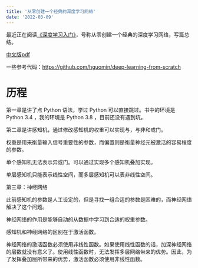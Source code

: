 ```yaml
---
title: '从零创建一个经典的深度学习网络'
date: '2022-03-09'
---
```


最近正在阅读[《深度学习入门》](https://book.douban.com/subject/30270959/)，号称从零创建一个经典的深度学习网络，写篇总结。

[中文版pdf](https://github.com/chapin666/books/blob/master/ai/%E3%80%8A%E6%B7%B1%E5%BA%A6%E5%AD%A6%E4%B9%A0%E5%85%A5%E9%97%A8%EF%BC%9A%E5%9F%BA%E4%BA%8EPython%E7%9A%84%E7%90%86%E8%AE%BA%E4%B8%8E%E5%AE%9E%E7%8E%B0%E3%80%8B%E9%AB%98%E6%B8%85%E4%B8%AD%E6%96%87%E7%89%88.pdf)

一些参考代码：https://github.com/hguomin/deep-learning-from-scratch

# 历程

第一章是讲了点 Python 语法，学过 Python 可以直接跳过。书中的环境是 Python 3.4 ，我的环境是 Python 3.8 ，目前还没有遇到坑。

第二章是讲感知机，通过修改感知机的权重可以实现与，与非和或门。

权重是用来衡量输入信号重要性的参数，而偏置则是衡量神经元被激活的容易程度的参数。

单个感知机无法表示异或门。可以通过实现多个感知机叠加实现。

单层感知机只能表示线性空间，而多层感知机可以表非线性空间。

第三章：神经网络

此前感知机的参数是人工设定的，但是寻找一组合适的参数是困难的，而神经网络解决了这个问题。

神经网络的作用是能够自动的从数据中学习到合适的权重参数。

感知机和神经网络的区别在于激活函数。

神经网络的激活函数必须使用非线性函数。如果使用线性函数的话，加深神经网络的层数就没有意义了。使用线性函数时，无法发挥多层网络带来的优势。因此，为了发挥叠加层所带来的优势，激活函数必须使用非线性函数。

